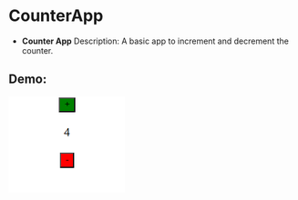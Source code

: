 # CounterApp
*  **Counter App** Description: A basic app to increment and decrement the counter.

## Demo:
![Demo Image](https://github.com/atmuriarvind/CounterAppReact/blob/main/Demo.PNG)


